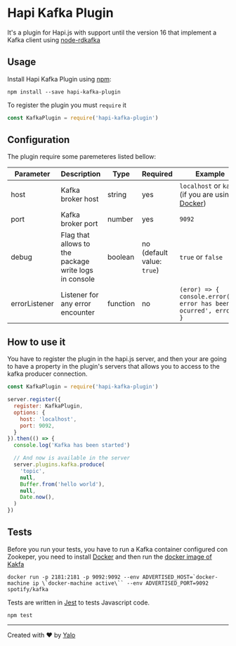 # Hapi Kafka Plugin

It's a plugin for Hapi.js with support until the version 16 that implement a Kafka client using [node-rdkafka](https://github.com/Blizzard/node-rdkafka)

## Usage

Install Hapi Kafka Plugin using [npm](https://www.npmjs.com/):

```shell
npm install --save hapi-kafka-plugin
```

To register the plugin you must `require` it

```javascript
const KafkaPlugin = require('hapi-kafka-plugin')
```

## Configuration

The plugin require some paremeteres listed bellow:

| Parameter | Description | Type | Required | Example |
|---|---|---|---|---|
| host | Kafka broker host | string | yes | `localhost` or `kafka` (if you are using [Docker](https://www.docker.com/)) |
| port | Kafka broker port | number | yes | `9092` |
| debug | Flag that allows to the package write logs in console | boolean | no (default value: `true`) | `true` or `false` |
| errorListener | Listener for any error encounter | function | no | `(eror) => { console.error('An error has been ocurred', error) }`|

## How to use it

You have to register the plugin in the hapi.js server, and then your are going to have a property in the plugin's servers that allows you to access to the kafka producer connection.

```javascript
const KafkaPlugin = require('hapi-kafka-plugin')

server.register({
  register: KafkaPlugin,
  options: {
    host: 'localhost',
    port: 9092,
  }
}).then(() => {
  console.log('Kafka has been started')

  // And now is available in the server
  server.plugins.kafka.produce(
    'topic',
    null,
    Buffer.from('hello world'),
    null,
    Date.now(),
  )
})
```

## Tests

Before you run your tests, you have to run a Kafka container configured con Zookeper, you need to install [Docker](https://docker.com) and then run the [docker image of Kakfa](https://github.com/spotify/docker-kafka)

```shell
docker run -p 2181:2181 -p 9092:9092 --env ADVERTISED_HOST=`docker-machine ip \`docker-machine active\`` --env ADVERTISED_PORT=9092 spotify/kafka
```

Tests are written in [Jest](https://facebook.github.io/jest) to tests Javascript code.

```shell
npm test
```

---

Created with :heart: by [Yalo](https://github.com/yalochat)
